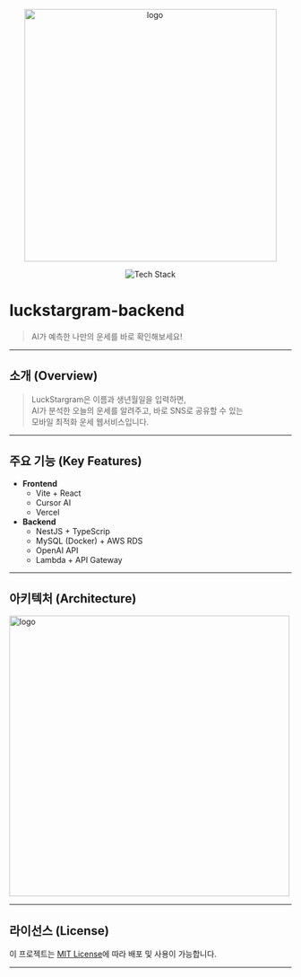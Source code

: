 <p align="center">
  <img width="450" alt="logo" src="https://github.com/user-attachments/assets/c14b85b4-0617-479c-ba2c-f4c4241db5b1"/>
</p>

<p align="center">
  <img src="https://skillicons.dev/icons?i=nestjs,ts,mysql,aws,vercel,react,vite" alt="Tech Stack" />
</p>

# luckstargram-backend

> AI가 예측한 나만의 운세를 바로 확인해보세요!

---

## 소개 (Overview)

> LuckStargram은 이름과 생년월일을 입력하면,  
> AI가 분석한 오늘의 운세를 알려주고, 바로 SNS로 공유할 수 있는  
> 모바일 최적화 운세 웹서비스입니다.

---

## 주요 기능 (Key Features)

- **Frontend**
  - Vite + React
  - Cursor AI
  - Vercel
- **Backend**
  - NestJS + TypeScrip
  - MySQL (Docker) + AWS RDS
  - OpenAI API
  - Lambda + API Gateway

---

## 아키텍처 (Architecture)

<p align="left">
  <img width="500" alt="logo" src="https://github.com/user-attachments/assets/b2c7bd8a-bf45-48d4-90b6-8869df6c668a"/>
</p>

---

## 라이선스 (License)

이 프로젝트는 [MIT License](./LICENSE)에 따라 배포 및 사용이 가능합니다.

---
